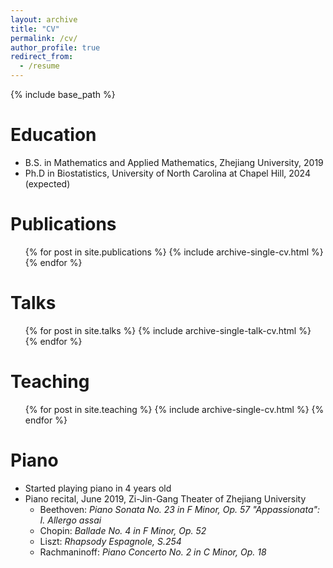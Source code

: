 ```yaml
---
layout: archive
title: "CV"
permalink: /cv/
author_profile: true
redirect_from:
  - /resume
---
```


{% include base_path %}

Education
======
* B.S. in Mathematics and Applied Mathematics, Zhejiang University, 2019
* Ph.D in Biostatistics, University of North Carolina at Chapel Hill, 2024 (expected)

Publications
======
  <ul>{% for post in site.publications %}
    {% include archive-single-cv.html %}
  {% endfor %}</ul>
  
Talks
======
  <ul>{% for post in site.talks %}
    {% include archive-single-talk-cv.html %}
  {% endfor %}</ul>
  
Teaching
======
  <ul>{% for post in site.teaching %}
    {% include archive-single-cv.html %}
  {% endfor %}</ul>
  
Piano
======
* Started playing piano in 4 years old
* Piano recital, June 2019, Zi-Jin-Gang Theater of Zhejiang University
  * Beethoven: *Piano Sonata No. 23 in F Minor, Op. 57 "Appassionata": I. Allergo assai*
  * Chopin: *Ballade No. 4 in F Minor, Op. 52*
  * Liszt: *Rhapsody Espagnole, S.254*
  * Rachmaninoff: *Piano Concerto No. 2 in C Minor, Op. 18*


